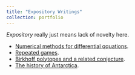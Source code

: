 ```yaml
---
title: "Expository Writings"
collection: portfolio
---
```

*Expository* really just means lack of novelty here.
-  [Numerical methods for differential qquations](http://Zhi0467.github.io/files/Numerical_Methods_for_Differential_Equations.pdf).
- [Repeated games](http://Zhi0467.github.io/files/drp_report.pdf).
- [Birkhoff polytopes and a related conjecture](http://Zhi0467.github.io/files/249final_notes.pdf).
- [The history of Antarctica](http://Zhi0467.github.io/files/the-history-of-antarctica.pdf).

